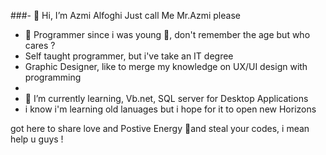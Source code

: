 ###- 👋 Hi, I’m Azmi Alfoghi Just call Me Mr.Azmi please 
- 👀 Programmer since i was young 🍭, don't remember the age but who cares ?
- Self taught programmer, but i've take an IT degree
- Graphic Designer, like to merge my knowledge on UX/UI design with programming
- 
- 🌱 I’m currently learning, Vb.net, SQL server for Desktop Applications
-  i know i'm learning old lanuages but i hope for it to open new Horizons


got here to share love and Postive Energy 🍭and steal your codes, i mean help u guys !

